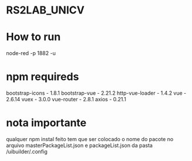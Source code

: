 # RS2LAB_UNICV


# How to run 
node-red -p 1882 -u <directory-Frontend>


# npm requireds
bootstrap-icons - 1.8.1
bootstrap-vue - 2.21.2
http-vue-loader - 1.4.2
vue -  2.6.14
vuex - 3.0.0
vue-router - 2.8.1
axios - 0.21.1


# nota importante
qualquer npm instal feito tem que ser colocado o nome do pacote no arquivo masterPackageList.json e packageList.json 
da pasta /uibuilder/.config